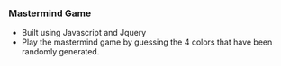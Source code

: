 ### Mastermind Game

* Built using Javascript and Jquery
* Play the mastermind game by guessing the 4 colors that have been randomly generated.
